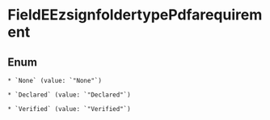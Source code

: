 
# FieldEEzsignfoldertypePdfarequirement

## Enum


    * `None` (value: `"None"`)

    * `Declared` (value: `"Declared"`)

    * `Verified` (value: `"Verified"`)



